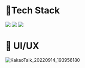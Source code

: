 # 🚩Tech Stack
<img src="https://img.shields.io/badge/React-61DAFB?style=flat-square&logo=React&logoColor=white"/> <img src="https://img.shields.io/badge/TypeScript-3178C6?style=flat-square&logo=TypeScript&logoColor=white"/> <img src="https://img.shields.io/badge/Sass-CC6699?style=flat-square&logo=Sass&logoColor=white"/> 

# 🚩 UI/UX
![KakaoTalk_20220914_193956180](https://user-images.githubusercontent.com/87280835/192284337-3fe6c44f-695a-42b4-9759-f246d6c331ed.png)
